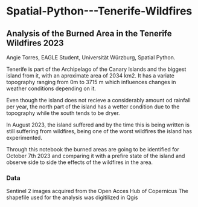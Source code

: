 # Spatial-Python---Tenerife-Wildfires

## Analysis of the Burned Area in the Tenerife Wildfires 2023
Angie Torres, EAGLE Student, Universität Würzburg, Spatial Python.

Tenerife is part of the Archipelago of the Canary Islands and the biggest island from it, with an aproximate area of 2034 km2. It has a variate topography ranging from 0m to 3715 m which influences changes in weather conditions depending on it.

Even though the island does not recieve a considerably amount od rainfall per year, the north part of the island has a wetter condition due to the topography while the south tends to be dryer.

In August 2023, the island suffered and by the time this is being written is still suffering from wildfires, being one of the worst wildfires the island has experimented.

Through this notebook the burned areas are going to be identified for October 7th 2023 and comparing it with a prefire state of the island and observe side to side the effects of the wildfires in the area.

### Data
Sentinel 2 images acquired from the Open Acces Hub of Copernicus
The shapefile used for the analysis was digitilized in Qgis
